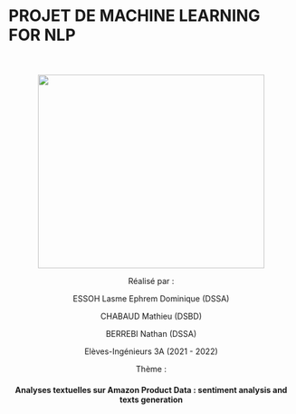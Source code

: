 # PROJET DE MACHINE LEARNING FOR NLP

<p align="center">
  <br><br>
  <img src="https://upload.wikimedia.org/wikipedia/commons/thumb/e/ec/LOGO-ENSAE.png/480px-LOGO-ENSAE.png", width="400", height="341">
</p>


<p align="center">Réalisé par :</p>

<p align="center">ESSOH Lasme Ephrem Dominique (DSSA)</p>
<p align="center">CHABAUD Mathieu (DSBD)</p>
<p align="center">BERREBI Nathan (DSSA)</p>

<p align="center">Elèves-Ingénieurs 3A (2021 - 2022)</p>
<p align="center">Thème :</p>
<h4><p align="center">Analyses textuelles sur Amazon Product Data : sentiment analysis and texts generation</p></h4>
